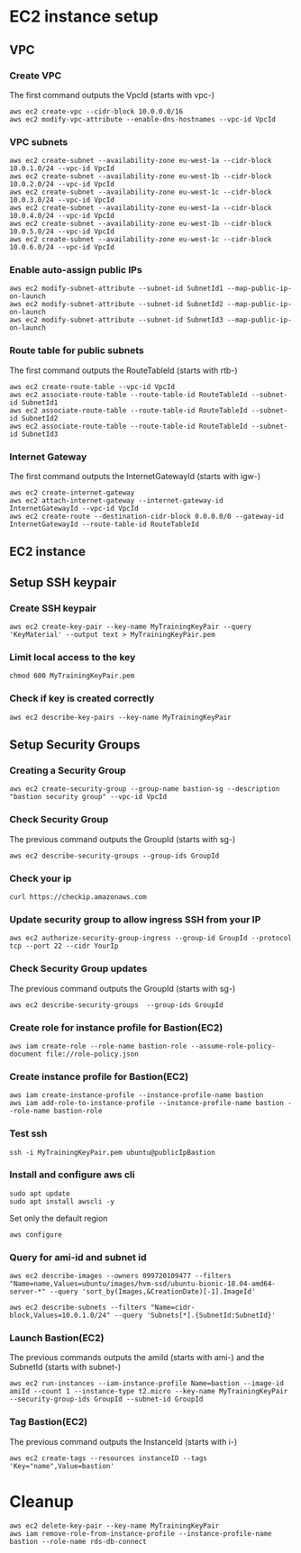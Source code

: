 # EC2 instance setup

## VPC 

### Create VPC

The first command outputs the VpcId (starts with vpc-)

```
aws ec2 create-vpc --cidr-block 10.0.0.0/16
aws ec2 modify-vpc-attribute --enable-dns-hostnames --vpc-id VpcId
```

### VPC subnets

```
aws ec2 create-subnet --availability-zone eu-west-1a --cidr-block 10.0.1.0/24 --vpc-id VpcId
aws ec2 create-subnet --availability-zone eu-west-1b --cidr-block 10.0.2.0/24 --vpc-id VpcId
aws ec2 create-subnet --availability-zone eu-west-1c --cidr-block 10.0.3.0/24 --vpc-id VpcId
aws ec2 create-subnet --availability-zone eu-west-1a --cidr-block 10.0.4.0/24 --vpc-id VpcId
aws ec2 create-subnet --availability-zone eu-west-1b --cidr-block 10.0.5.0/24 --vpc-id VpcId
aws ec2 create-subnet --availability-zone eu-west-1c --cidr-block 10.0.6.0/24 --vpc-id VpcId
```

### Enable auto-assign public IPs

```
aws ec2 modify-subnet-attribute --subnet-id SubnetId1 --map-public-ip-on-launch
aws ec2 modify-subnet-attribute --subnet-id SubnetId2 --map-public-ip-on-launch
aws ec2 modify-subnet-attribute --subnet-id SubnetId3 --map-public-ip-on-launch
```

### Route table for public subnets
The first command outputs the RouteTableId (starts with rtb-)

```
aws ec2 create-route-table --vpc-id VpcId
aws ec2 associate-route-table --route-table-id RouteTableId --subnet-id SubnetId1
aws ec2 associate-route-table --route-table-id RouteTableId --subnet-id SubnetId2
aws ec2 associate-route-table --route-table-id RouteTableId --subnet-id SubnetId3
```

### Internet Gateway

The first command outputs the InternetGatewayId (starts with igw-)

```
aws ec2 create-internet-gateway
aws ec2 attach-internet-gateway --internet-gateway-id InternetGatewayId --vpc-id VpcId
aws ec2 create-route --destination-cidr-block 0.0.0.0/0 --gateway-id InternetGatewayId --route-table-id RouteTableId
```

## EC2 instance

## Setup SSH keypair
### Create SSH keypair

```
aws ec2 create-key-pair --key-name MyTrainingKeyPair --query 'KeyMaterial' --output text > MyTrainingKeyPair.pem
```

### Limit local access to the key

```
chmod 600 MyTrainingKeyPair.pem
```

### Check if key is created correctly

```
aws ec2 describe-key-pairs --key-name MyTrainingKeyPair
```

## Setup Security Groups

### Creating a Security Group

```
aws ec2 create-security-group --group-name bastion-sg --description "bastion security group" --vpc-id VpcId
```

### Check Security Group
The previous command outputs the GroupId (starts with sg-)

```
aws ec2 describe-security-groups --group-ids GroupId
```

### Check your ip

```
curl https://checkip.amazonaws.com
```

### Update security group to allow ingress SSH from your IP

```
aws ec2 authorize-security-group-ingress --group-id GroupId --protocol tcp --port 22 --cidr YourIp
```

### Check Security Group updates
The previous command outputs the GroupId (starts with sg-)

```
aws ec2 describe-security-groups  --group-ids GroupId
```

### Create role for instance profile for Bastion(EC2)

```
aws iam create-role --role-name bastion-role --assume-role-policy-document file://role-policy.json
```

### Create instance profile for Bastion(EC2)

```
aws iam create-instance-profile --instance-profile-name bastion
aws iam add-role-to-instance-profile --instance-profile-name bastion --role-name bastion-role
```

### Test ssh

```
ssh -i MyTrainingKeyPair.pem ubuntu@publicIpBastion
```

### Install and configure aws cli

```
sudo apt update
sudo apt install awscli -y
```

Set only the default region
```
aws configure
```

### Query for ami-id and subnet id

```
aws ec2 describe-images --owners 099720109477 --filters "Name=name,Values=ubuntu/images/hvm-ssd/ubuntu-bionic-18.04-amd64-server-*" --query 'sort_by(Images,&CreationDate)[-1].ImageId'
```
```
aws ec2 describe-subnets --filters "Name=cidr-block,Values=10.0.1.0/24" --query 'Subnets[*].{SubnetId:SubnetId}'
```

### Launch Bastion(EC2)
The previous commands outputs the amiId (starts with ami-) and the SubnetId (starts with subnet-)

```
aws ec2 run-instances --iam-instance-profile Name=bastion --image-id amiId --count 1 --instance-type t2.micro --key-name MyTrainingKeyPair --security-group-ids GroupId --subnet-id GroupId
```

### Tag Bastion(EC2)

The previous command outputs the InstanceId (starts with i-)

```
aws ec2 create-tags --resources instanceID --tags 'Key="name",Value=bastion'
```

# Cleanup
```
aws ec2 delete-key-pair --key-name MyTrainingKeyPair
aws iam remove-role-from-instance-profile --instance-profile-name bastion --role-name rds-db-connect
```
